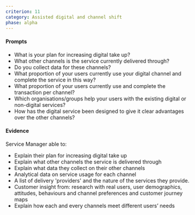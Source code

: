 ```yaml
---
criterion: 11
category: Assisted digital and channel shift
phase: alpha
---
```


#### Prompts

* What is your plan for increasing digital take up?
* What other channels is the service currently delivered through?
* Do you collect data for these channels?
* What proportion of your users currently use your digital channel and complete the service in this way?
* What proportion of your users currently use and complete the transaction per channel?
* Which organisations/groups help your users with the existing digital or non-digital services?
* How has the digital service been designed to give it clear advantages over the other channels?

#### Evidence

Service Manager able to:

* Explain their plan for increasing digital take up
* Explain what other channels the service is delivered through
* Explain what data they collect on their other channels
* Analytical data on service usage for each channel
* A list of delivery 'providers' and the nature of the services they provide.
* Customer insight from: research with real users, user demographics, attitudes, behaviours and channel preferences and customer journey maps
* Explain how each and every channels meet different users’ needs

